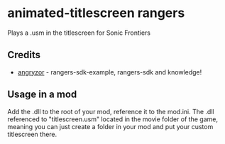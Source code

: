# animated-titlescreen rangers

Plays a .usm in the titlescreen for Sonic Frontiers

## Credits

- [angryzor](www.github.com/angryzor) - rangers-sdk-example, rangers-sdk and knowledge!

## Usage in a mod

Add the .dll to the root of your mod, reference it to the mod.ini. The .dll referenced to "titlescreen.usm" located in the movie folder of the game, meaning you can just create a folder in your mod and put your custom titlescreen there.
